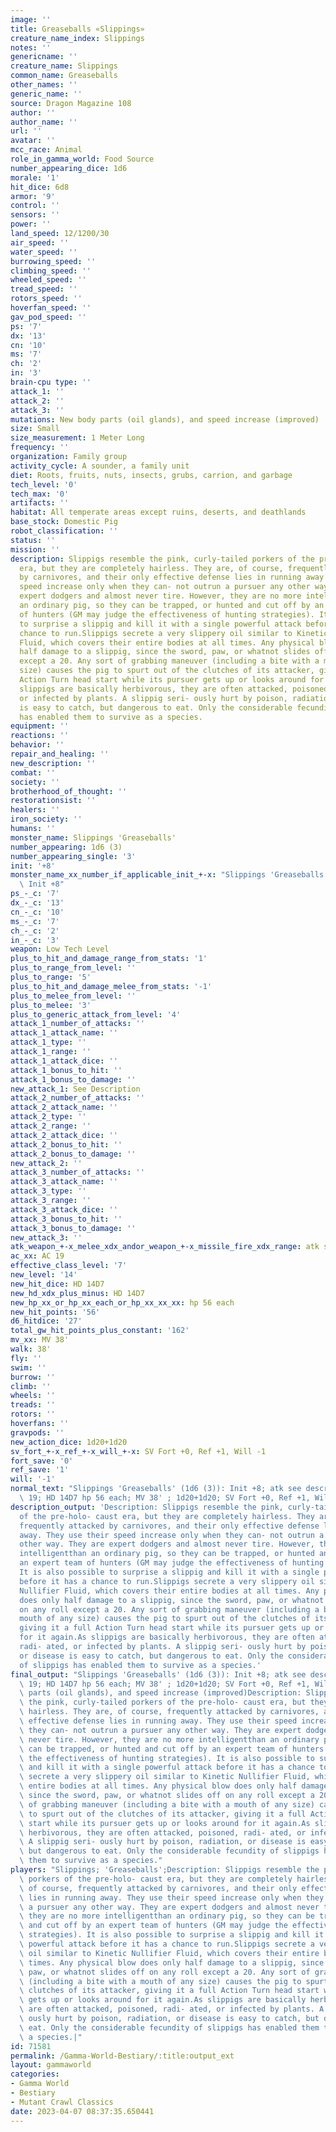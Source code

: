 ```yaml
---
image: ''
title: Greaseballs «Slippings»
creature_name_index: Slippings
notes: ''
genericname: ''
creature_name: Slippings
common_name: Greaseballs
other_names: ''
generic_name: ''
source: Dragon Magazine 108
author: ''
author_name: ''
url: ''
avatar: ''
mcc_race: Animal
role_in_gamma_world: Food Source
number_appearing_dice: 1d6
morale: '1'
hit_dice: 6d8
armor: '9'
control: ''
sensors: ''
power: ''
land_speed: 12/1200/30
air_speed: ''
water_speed: ''
burrowing_speed: ''
climbing_speed: ''
wheeled_speed: ''
tread_speed: ''
rotors_speed: ''
hoverfan_speed: ''
gav_pod_speed: ''
ps: '7'
dx: '13'
cn: '10'
ms: '7'
ch: '2'
in: '3'
brain-cpu type: ''
attack_1: ''
attack_2: ''
attack_3: ''
mutations: New body parts (oil glands), and speed increase (improved)
size: Small
size_measurement: 1 Meter Long
frequency: ''
organization: Family group
activity_cycle: A sounder, a family unit
diet: Roots, fruits, nuts, insects, grubs, carrion, and garbage
tech_level: '0'
tech_max: '0'
artifacts: ''
habitat: All temperate areas except ruins, deserts, and deathlands
base_stock: Domestic Pig
robot_classification: ''
status: ''
mission: ''
description: Slippigs resemble the pink, curly-tailed porkers of the pre-holo- caust
  era, but they are completely hairless. They are, of course, frequently attacked
  by carnivores, and their only effective defense lies in running away. They use their
  speed increase only when they can- not outrun a pursuer any other way. They are
  expert dodgers and almost never tire. However, they are no more intelligentthan
  an ordinary pig, so they can be trapped, or hunted and cut off by an expert team
  of hunters (GM may judge the effectiveness of hunting strategies). It is also possible
  to surprise a slippig and kill it with a single powerful attack before it has a
  chance to run.Slippigs secrete a very slippery oil similar to Kinetic Nullifier
  Fluid, which covers their entire bodies at all times. Any physical blow does only
  half damage to a slippig, since the sword, paw, or whatnot slides off on any roll
  except a 20. Any sort of grabbing maneuver (including a bite with a mouth of any
  size) causes the pig to spurt out of the clutches of its attacker, giving it a full
  Action Turn head start while its pursuer gets up or looks around for it again.As
  slippigs are basically herbivorous, they are often attacked, poisoned, radi- ated,
  or infected by plants. A slippig seri- ously hurt by poison, radiation, or disease
  is easy to catch, but dangerous to eat. Only the considerable fecundity of slippigs
  has enabled them to survive as a species.
equipment: ''
reactions: ''
behavior: ''
repair_and_healing: ''
new_description: ''
combat: ''
society: ''
brotherhood_of_thought: ''
restorationsist: ''
healers: ''
iron_society: ''
humans: ''
monster_name: Slippings 'Greaseballs'
number_appearing: 1d6 (3)
number_appearing_single: '3'
init: '+8'
monster_name_xx_number_if_applicable_init_+-x: "Slippings 'Greaseballs' (1d6 (3)):\
  \ Init +8"
ps_-_c: '7'
dx_-_c: '13'
cn_-_c: '10'
ms_-_c: '7'
ch_-_c: '2'
in_-_c: '3'
weapon: Low Tech Level
plus_to_hit_and_damage_range_from_stats: '1'
plus_to_range_from_level: ''
plus_to_range: '5'
plus_to_hit_and_damage_melee_from_stats: '-1'
plus_to_melee_from_level: ''
plus_to_melee: '3'
plus_to_generic_attack_from_level: '4'
attack_1_number_of_attacks: ''
attack_1_attack_name: ''
attack_1_type: ''
attack_1_range: ''
attack_1_attack_dice: ''
attack_1_bonus_to_hit: ''
attack_1_bonus_to_damage: ''
new_attack_1: See Description
attack_2_number_of_attacks: ''
attack_2_attack_name: ''
attack_2_type: ''
attack_2_range: ''
attack_2_attack_dice: ''
attack_2_bonus_to_hit: ''
attack_2_bonus_to_damage: ''
new_attack_2: ''
attack_3_number_of_attacks: ''
attack_3_attack_name: ''
attack_3_type: ''
attack_3_range: ''
attack_3_attack_dice: ''
attack_3_bonus_to_hit: ''
attack_3_bonus_to_damage: ''
new_attack_3: ''
atk_weapon_+-x_melee_xdx_andor_weapon_+-x_missile_fire_xdx_range: atk see description
ac_xx: AC 19
effective_class_level: '7'
new_level: '14'
new_hit_dice: HD 14D7
new_hd_xdx_plus_minus: HD 14D7
new_hp_xx_or_hp_xx_each_or_hp_xx_xx_xx: hp 56 each
new_hit_points: '56'
d6_hitdice: '27'
total_gw_hit_points_plus_constant: '162'
mv_xx: MV 38'
walk: 38'
fly: ''
swim: ''
burrow: ''
climb: ''
wheels: ''
treads: ''
rotors: ''
hoverfans: ''
gravpods: ''
new_action_dice: 1d20+1d20
sv_fort_+-x_ref_+-x_will_+-x: SV Fort +0, Ref +1, Will -1
fort_save: '0'
ref_save: '1'
will: '-1'
normal_text: "Slippings 'Greaseballs' (1d6 (3)): Init +8; atk see description; AC\
  \ 19; HD 14D7 hp 56 each; MV 38' ; 1d20+1d20; SV Fort +0, Ref +1, Will -1"
description_output: 'Description: Slippigs resemble the pink, curly-tailed porkers
  of the pre-holo- caust era, but they are completely hairless. They are, of course,
  frequently attacked by carnivores, and their only effective defense lies in running
  away. They use their speed increase only when they can- not outrun a pursuer any
  other way. They are expert dodgers and almost never tire. However, they are no more
  intelligentthan an ordinary pig, so they can be trapped, or hunted and cut off by
  an expert team of hunters (GM may judge the effectiveness of hunting strategies).
  It is also possible to surprise a slippig and kill it with a single powerful attack
  before it has a chance to run.Slippigs secrete a very slippery oil similar to Kinetic
  Nullifier Fluid, which covers their entire bodies at all times. Any physical blow
  does only half damage to a slippig, since the sword, paw, or whatnot slides off
  on any roll except a 20. Any sort of grabbing maneuver (including a bite with a
  mouth of any size) causes the pig to spurt out of the clutches of its attacker,
  giving it a full Action Turn head start while its pursuer gets up or looks around
  for it again.As slippigs are basically herbivorous, they are often attacked, poisoned,
  radi- ated, or infected by plants. A slippig seri- ously hurt by poison, radiation,
  or disease is easy to catch, but dangerous to eat. Only the considerable fecundity
  of slippigs has enabled them to survive as a species.'
final_output: "Slippings 'Greaseballs' (1d6 (3)): Init +8; atk see description; AC\
  \ 19; HD 14D7 hp 56 each; MV 38' ; 1d20+1d20; SV Fort +0, Ref +1, Will -1New body\
  \ parts (oil glands), and speed increase (improved)Description: Slippigs resemble\
  \ the pink, curly-tailed porkers of the pre-holo- caust era, but they are completely\
  \ hairless. They are, of course, frequently attacked by carnivores, and their only\
  \ effective defense lies in running away. They use their speed increase only when\
  \ they can- not outrun a pursuer any other way. They are expert dodgers and almost\
  \ never tire. However, they are no more intelligentthan an ordinary pig, so they\
  \ can be trapped, or hunted and cut off by an expert team of hunters (GM may judge\
  \ the effectiveness of hunting strategies). It is also possible to surprise a slippig\
  \ and kill it with a single powerful attack before it has a chance to run.Slippigs\
  \ secrete a very slippery oil similar to Kinetic Nullifier Fluid, which covers their\
  \ entire bodies at all times. Any physical blow does only half damage to a slippig,\
  \ since the sword, paw, or whatnot slides off on any roll except a 20. Any sort\
  \ of grabbing maneuver (including a bite with a mouth of any size) causes the pig\
  \ to spurt out of the clutches of its attacker, giving it a full Action Turn head\
  \ start while its pursuer gets up or looks around for it again.As slippigs are basically\
  \ herbivorous, they are often attacked, poisoned, radi- ated, or infected by plants.\
  \ A slippig seri- ously hurt by poison, radiation, or disease is easy to catch,\
  \ but dangerous to eat. Only the considerable fecundity of slippigs has enabled\
  \ them to survive as a species."
players: "Slippings; 'Greaseballs';Description: Slippigs resemble the pink, curly-tailed\
  \ porkers of the pre-holo- caust era, but they are completely hairless. They are,\
  \ of course, frequently attacked by carnivores, and their only effective defense\
  \ lies in running away. They use their speed increase only when they can- not outrun\
  \ a pursuer any other way. They are expert dodgers and almost never tire. However,\
  \ they are no more intelligentthan an ordinary pig, so they can be trapped, or hunted\
  \ and cut off by an expert team of hunters (GM may judge the effectiveness of hunting\
  \ strategies). It is also possible to surprise a slippig and kill it with a single\
  \ powerful attack before it has a chance to run.Slippigs secrete a very slippery\
  \ oil similar to Kinetic Nullifier Fluid, which covers their entire bodies at all\
  \ times. Any physical blow does only half damage to a slippig, since the sword,\
  \ paw, or whatnot slides off on any roll except a 20. Any sort of grabbing maneuver\
  \ (including a bite with a mouth of any size) causes the pig to spurt out of the\
  \ clutches of its attacker, giving it a full Action Turn head start while its pursuer\
  \ gets up or looks around for it again.As slippigs are basically herbivorous, they\
  \ are often attacked, poisoned, radi- ated, or infected by plants. A slippig seri-\
  \ ously hurt by poison, radiation, or disease is easy to catch, but dangerous to\
  \ eat. Only the considerable fecundity of slippigs has enabled them to survive as\
  \ a species.|"
id: 71581
permalink: /Gamma-World-Bestiary/:title:output_ext
layout: gammaworld
categories:
- Gamma World
- Bestiary
- Mutant Crawl Classics
date: 2023-04-07 08:37:35.650441
---
```

